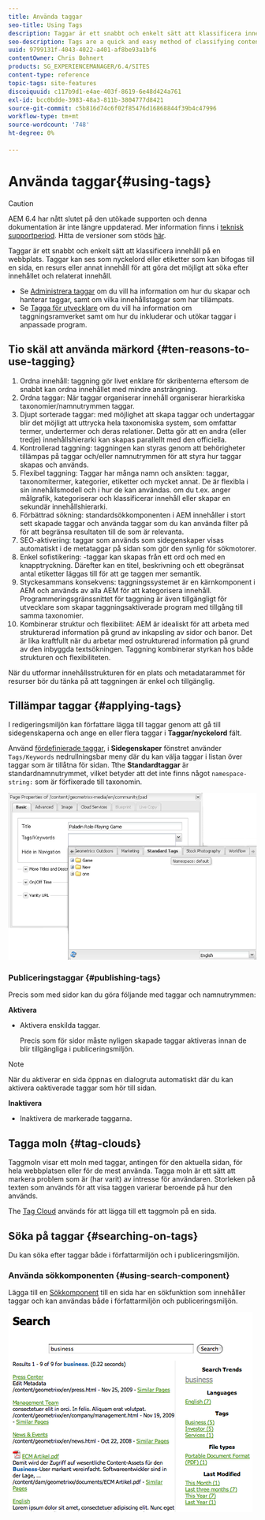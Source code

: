 ```yaml
---
title: Använda taggar
seo-title: Using Tags
description: Taggar är ett snabbt och enkelt sätt att klassificera innehåll på en webbplats. Taggar kan ses som nyckelord eller etiketter som kan bifogas till en sida, en resurs eller annat innehåll för att göra det möjligt att söka efter innehållet och relaterat innehåll.
seo-description: Tags are a quick and easy method of classifying content within a website. Tags may be thought of as keywords or labels that can be attached to a page, an asset, or other content to enable searches to find that content and related content.
uuid: 9799131f-4043-4022-a401-af8be93a1bf6
contentOwner: Chris Bohnert
products: SG_EXPERIENCEMANAGER/6.4/SITES
content-type: reference
topic-tags: site-features
discoiquuid: c117b9d1-e4ae-403f-8619-6e48d424a761
exl-id: bcc0bdde-3983-48a3-811b-3804777d8421
source-git-commit: c5b816d74c6f02f85476d16868844f39b4c47996
workflow-type: tm+mt
source-wordcount: '748'
ht-degree: 0%

---
```


# Använda taggar{#using-tags}

>[!CAUTION]
>
>AEM 6.4 har nått slutet på den utökade supporten och denna dokumentation är inte längre uppdaterad. Mer information finns i [teknisk supportperiod](https://helpx.adobe.com/support/programs/eol-matrix.html). Hitta de versioner som stöds [här](https://experienceleague.adobe.com/docs/).

Taggar är ett snabbt och enkelt sätt att klassificera innehåll på en webbplats. Taggar kan ses som nyckelord eller etiketter som kan bifogas till en sida, en resurs eller annat innehåll för att göra det möjligt att söka efter innehållet och relaterat innehåll.

* Se [Administrera taggar](/help/sites-administering/tags.md) om du vill ha information om hur du skapar och hanterar taggar, samt om vilka innehållstaggar som har tillämpats.
* Se [Tagga för utvecklare](/help/sites-developing/tags.md) om du vill ha information om taggningsramverket samt om hur du inkluderar och utökar taggar i anpassade program.

## Tio skäl att använda märkord {#ten-reasons-to-use-tagging}

1. Ordna innehåll: taggning gör livet enklare för skribenterna eftersom de snabbt kan ordna innehållet med mindre ansträngning.
1. Ordna taggar: När taggar organiserar innehåll organiserar hierarkiska taxonomier/namnutrymmen taggar.
1. Djupt sorterade taggar: med möjlighet att skapa taggar och undertaggar blir det möjligt att uttrycka hela taxonomiska system, som omfattar termer, undertermer och deras relationer. Detta gör att en andra (eller tredje) innehållshierarki kan skapas parallellt med den officiella.
1. Kontrollerad taggning: taggningen kan styras genom att behörigheter tillämpas på taggar och/eller namnutrymmen för att styra hur taggar skapas och används.
1. Flexibel taggning: Taggar har många namn och ansikten: taggar, taxonomitermer, kategorier, etiketter och mycket annat. De är flexibla i sin innehållsmodell och i hur de kan användas. om du t.ex. anger målgrafik, kategoriserar och klassificerar innehåll eller skapar en sekundär innehållshierarki.
1. Förbättrad sökning: standardsökkomponenten i AEM innehåller i stort sett skapade taggar och använda taggar som du kan använda filter på för att begränsa resultaten till de som är relevanta.
1. SEO-aktivering: taggar som används som sidegenskaper visas automatiskt i de metataggar på sidan som gör den synlig för sökmotorer.
1. Enkel sofistikering: -taggar kan skapas från ett ord och med en knapptryckning. Därefter kan en titel, beskrivning och ett obegränsat antal etiketter läggas till för att ge taggen mer semantik.
1. Styckesammans konsekvens: taggningssystemet är en kärnkomponent i AEM och används av alla AEM för att kategorisera innehåll. Programmeringsgränssnittet för taggning är även tillgängligt för utvecklare som skapar taggningsaktiverade program med tillgång till samma taxonomier.
1. Kombinerar struktur och flexibilitet: AEM är idealiskt för att arbeta med strukturerad information på grund av inkapsling av sidor och banor. Det är lika kraftfullt när du arbetar med ostrukturerad information på grund av den inbyggda textsökningen. Taggning kombinerar styrkan hos både strukturen och flexibiliteten.

När du utformar innehållsstrukturen för en plats och metadatarammet för resurser bör du tänka på att taggningen är enkel och tillgänglig.

## Tillämpar taggar {#applying-tags}

I redigeringsmiljön kan författare lägga till taggar genom att gå till sidegenskaperna och ange en eller flera taggar i **Taggar/nyckelord** fält.

Använd [fördefinierade taggar](/help/sites-administering/tags.md), i **Sidegenskaper** fönstret använder `Tags/Keywords` nedrullningsbar meny där du kan välja taggar i listan över taggar som är tillåtna för sidan. Tthe **Standardtaggar** är standardnamnutrymmet, vilket betyder att det inte finns något `namespace-string:` som är förfixerade till taxonomin.

![chlimage_1-2](assets/chlimage_1-2.png)

### Publiceringstaggar {#publishing-tags}

Precis som med sidor kan du göra följande med taggar och namnutrymmen:

**Aktivera**

* Aktivera enskilda taggar.

   Precis som för sidor måste nyligen skapade taggar aktiveras innan de blir tillgängliga i publiceringsmiljön.

>[!NOTE]
>
>När du aktiverar en sida öppnas en dialogruta automatiskt där du kan aktivera oaktiverade taggar som hör till sidan.

**Inaktivera**

* Inaktivera de markerade taggarna.

## Tagga moln {#tag-clouds}

Taggmoln visar ett moln med taggar, antingen för den aktuella sidan, för hela webbplatsen eller för de mest använda. Tagga moln är ett sätt att markera problem som är (har varit) av intresse för användaren. Storleken på texten som används för att visa taggen varierar beroende på hur den används.

The [Tag Cloud](/help/sites-classic-ui-authoring/classic-page-author-edit-mode.md#tag-cloud) används för att lägga till ett taggmoln på en sida.

## Söka på taggar {#searching-on-tags}

Du kan söka efter taggar både i författarmiljön och i publiceringsmiljön.

### Använda sökkomponenten {#using-search-component}

Lägga till en [Sökkomponent](/help/sites-classic-ui-authoring/classic-page-author-edit-mode.md#search) till en sida har en sökfunktion som innehåller taggar och kan användas både i författarmiljön och publiceringsmiljön.

![chlimage_1-3](assets/chlimage_1-3.png)
